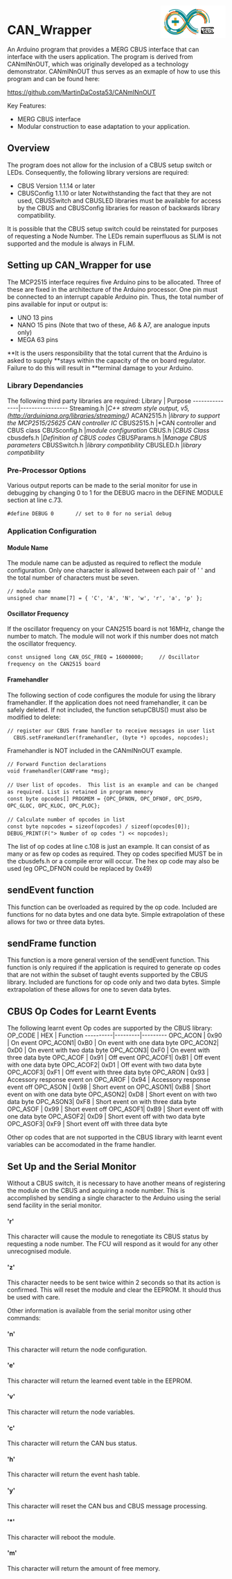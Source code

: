 <img align="right" src="arduino_cbus_logo.png"  width="150" height="75">

# CAN_Wrapper

An Arduino program that provides a MERG CBUS interface that can interface with the users
application.  The program is derived from CANmINnOUT, which was originally developed as
a technology demonstrator. CANmINnOUT thus serves as an exmaple of how to use this program
and can be found here:

https://github.com/MartinDaCosta53/CANmINnOUT

Key Features:
- MERG CBUS interface
- Modular construction to ease adaptation to your application.

## Overview

The program does not allow for the inclusion of a CBUS setup switch or LEDs. Consequently,
the following library versions are required:
- CBUS Version 1.1.14 or later
- CBUSConfig 1.1.10 or later
Notwithstanding the fact that they are not used, CBUSSwitch and CBUSLED libraries must be 
available for access by the CBUS and CBUSConfig libraries for reason of backwards library
compatibility.

It is possible that the CBUS setup switch could be reinstated for purposes of requesting a
Node Number.  The LEDs remain superfluous as SLiM is not supported and the module is always
in FLiM.

## Setting up CAN_Wrapper for use

The MCP2515 interface requires five Arduino pins to be allocated. Three of these are fixed
in the architecture of the Arduino processor. One pin must be connected to an interrupt
capable Arduino pin. Thus, the total number of pins available for input or output is:
- UNO  13 pins
- NANO 15 pins (Note that two of these, A6 & A7, are analogue inputs only)
- MEGA 63 pins

**It is the users responsibility that the total current that the Arduino is asked to supply 
**stays within the capacity of the on board regulator.  Failure to do this will result in 
**terminal damage to your Arduino.

### Library Dependancies

The following third party libraries are required:
Library | Purpose
---------------|-----------------
Streaming.h  |*C++ stream style output, v5, (http://arduiniana.org/libraries/streaming/)*
ACAN2515.h   |*library to support the MCP2515/25625 CAN controller IC*
CBUS2515.h   |*CAN controller and CBUS class
CBUSconfig.h |*module configuration*
CBUS.h       |*CBUS Class*
cbusdefs.h   |*Definition of CBUS codes*
CBUSParams.h   |*Manage CBUS parameters*
CBUSSwitch.h   |*library compatibility*
CBUSLED.h      |*library compatibility*

### Pre-Processor Options

Various output reports can be made to the serial monitor for use in debugging by
changing 0 to 1 for the DEBUG macro in the DEFINE MODULE section at line c.73.
```
#define DEBUG 0       // set to 0 for no serial debug
```

### Application Configuration

#### Module Name
The module name can be adjusted as required to reflect the module configuration.  Only one
character is allowed between each pair of ' ' and the total number of characters must be seven.
```
// module name
unsigned char mname[7] = { 'C', 'A', 'N', 'w', 'r', 'a', 'p' };
```

#### Oscillator Frequency
If the oscillator frequency on your CAN2515 board is not 16MHz, change the number to match. The 
module will not work if this number does not match the oscillator frequency.
```
const unsigned long CAN_OSC_FREQ = 16000000;     // Oscillator frequency on the CAN2515 board
```

#### Framehandler
The following section of code configures the module for using the library framehandler. If the
application does not need framehandler, it can be safely deleted. If not included, the function
setupCBUS() must also be modified to delete:
```
// register our CBUS frame handler to receive messages in user list
  CBUS.setFrameHandler(framehandler, (byte *) opcodes, nopcodes);
```
Framehandler is NOT included in the CANmINnOUT example.
```
// Forward Function declarations
void framehandler(CANFrame *msg);

// User list of opcodes.  This list is an example and can be changed as required. List is retained in program memory
const byte opcodes[] PROGMEM = {OPC_DFNON, OPC_DFNOF, OPC_DSPD, OPC_GLOC, OPC_KLOC, OPC_PLOC};

// Calculate number of opcodes in list
const byte nopcodes = sizeof(opcodes) / sizeof(opcodes[0]);
DEBUG_PRINT(F("> Number of op codes ") << nopcodes);
```
The list of op codes at line c.108 is just an example.  It can consist of as many or as few op codes 
as required.  They op codes specified MUST be in the cbusdefs.h or a compile error will occur.
The hex op code may also be used (eg OPC_DFNON could be replaced by 0x49)

## sendEvent function

This function can be overloaded as required by the op code.  Included are functions for no data bytes
and one data byte.  Simple extrapolation of these allows for two or three data bytes.

## sendFrame function

This function is a more general version of the sendEvent function.  This function is only required if 
the application is required to generate op codes that are not within the subset of taught events 
supported by the CBUS library.  Included are functions for op code only and two data bytes.  Simple
extrapolation of these allows for one to seven data bytes.

## CBUS Op Codes for Learnt Events

The following learnt event Op codes are supported by the CBUS library:
OP_CODE | HEX | Function
----------|---------|---------
 OPC_ACON | 0x90 | On event
 OPC_ACON1| 0xB0 | On event with one data byte
 OPC_ACON2| 0xD0 | On event with two data byte
 OPC_ACON3| 0xF0 | On event with three data byte
 OPC_ACOF | 0x91 | Off event
 OPC_ACOF1| 0xB1 | Off event with one data byte
 OPC_ACOF2| 0xD1 | Off event with two data byte
 OPC_ACOF3| 0xF1 | Off event with three data byte
 OPC_ARON | 0x93 | Accessory response event on
 OPC_AROF | 0x94 | Accessory response event off
 OPC_ASON | 0x98 | Short event on
 OPC_ASON1| 0xB8 | Short event on with one data byte
 OPC_ASON2| 0xD8 | Short event on with two data byte
 OPC_ASON3| 0xF8 | Short event on with three data byte
 OPC_ASOF | 0x99 | Short event off
 OPC_ASOF1| 0xB9 | Short event off with one data byte
 OPC_ASOF2| 0xD9 | Short event off with two data byte
 OPC_ASOF3| 0xF9 | Short event off with three data byte

Other op codes that are not supported in the CBUS library with learnt event variables
can be accomodated in the frame handler.
 
## Set Up and the Serial Monitor

Without a CBUS switch, it is necessary to have another means of registering the module on 
the CBUS and acquiring a node number.  This is accomplished by sending a single character to 
the Arduino using the serial send facility in the serial monitor.

#### 'r'
This character will cause the module to renegotiate its CBUS status by requesting a node number.
The FCU will respond as it would for any other unrecognised module.

#### 'z'
This character needs to be sent twice within 2 seconds so that its action is confirmed.
This will reset the module and clear the EEPROM.  It should thus be used with care.

Other information is available from the serial monitor using other commands:

#### 'n'
This character will return the node configuration.

#### 'e'
This character will return the learned event table in the EEPROM.

#### 'v'
This character will return the node variables.

#### 'c'
This character will return the CAN bus status.

#### 'h'
This character will return the event hash table.

#### 'y'
This character will reset the CAN bus and CBUS message processing.

#### '\*'
This character will reboot the module.

#### 'm'
This character will return the amount of free memory. 
 
